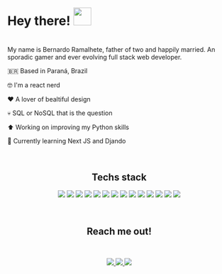 <div>

<h1> Hey there! <img src='https://camo.githubusercontent.com/e8e7b06ecf583bc040eb60e44eb5b8e0ecc5421320a92929ce21522dbc34c891/68747470733a2f2f6d656469612e67697068792e636f6d2f6d656469612f6876524a434c467a6361737252346961377a2f67697068792e676966' width='40'/><h1>

  </div>
<div>

  <p>My name is Bernardo Ramalhete, father of two and happily married. An sporadic gamer and ever evolving full stack web developer.</p>

  </div>
  
<div>
<p>🇧🇷 Based in Paraná, Brazil</p>
<p>🤓 I'm a react nerd</p>
<p>❤️ A lover of bealtiful design</p>
<p>💀 SQL or NoSQL that is the question</p>
<p>⬆️ Working on improving my Python skills</p>
<p>🌱 Currently learning Next JS and Djando</p>
</div>
<p>&nbsp</p>

<div align="center">
<h2>Techs stack</h2>
<img src='https://img.shields.io/badge/MongoDB-4EA94B?style=for-the-badge&logo=mongodb&logoColor=white'/>
<img src='https://img.shields.io/badge/React-20232A?style=for-the-badge&logo=react&logoColor=61DAFB'/>
<img src='https://img.shields.io/badge/MySQL-005C84?style=for-the-badge&logo=mysql&logoColor=white'/>
<img src='https://img.shields.io/badge/SQLite-07405E?style=for-the-badge&logo=sqlite&logoColor=white'/>
<img src='https://img.shields.io/badge/JavaScript-323330?style=for-the-badge&logo=javascript&logoColor=F7DF1E'/>
<img src='https://img.shields.io/badge/GIT-E44C30?style=for-the-badge&logo=git&logoColor=white'/>
<img src='https://img.shields.io/badge/Node.js-339933?style=for-the-badge&logo=nodedotjs&logoColor=white'/>
<img src='https://img.shields.io/badge/npm-CB3837?style=for-the-badge&logo=npm&logoColor=white'/>
<img src='https://img.shields.io/badge/Express.js-000000?style=for-the-badge&logo=express&logoColor=white'/>
<img src='https://img.shields.io/badge/firebase-ffca28?style=for-the-badge&logo=firebase&logoColor=black'/>
<img src='https://img.shields.io/badge/CSS3-1572B6?style=for-the-badge&logo=css3&logoColor=white'/>
<img src='https://img.shields.io/badge/HTML5-E34F26?style=for-the-badge&logo=html5&logoColor=white'/>
<img src='https://img.shields.io/badge/Linux-FCC624?style=for-the-badge&logo=linux&logoColor=black'/>
<img src='https://img.shields.io/badge/Windows-0078D6?style=for-the-badge&logo=windows&logoColor=white'/>
</div>
<p>&nbsp</p>

<div align="center">
<h2>Reach me out!</h2>
<p>&nbsp</p>
<a href='https://www.linkedin.com/in/bernardo-ramalhete/'>

<img src='https://img.shields.io/badge/LinkedIn-0077B5?style=for-the-badge&logo=linkedin&logoColor=white' />

</a>

<a href='https://bernardo-ramalhete-portfolio.web.app/'>

<img src='https://img.shields.io/badge/website-000000?style=for-the-badge&logo=About.me&logoColor=white'/>

</a>

<a href='mailto:fb@hsjonline.com?subject=Hello Bernardo, from GitHub'>

<img src='https://img.shields.io/badge/Gmail-D14836?style=for-the-badge&logo=gmail&logoColor=white'/>

</a>
</div>
